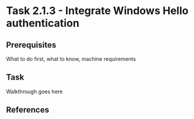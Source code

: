 # Task 2.1.3 - Integrate Windows Hello authentication

## Prerequisites 

What to do first, what to know, machine requirements

## Task 

Walkthrough goes here

## References
